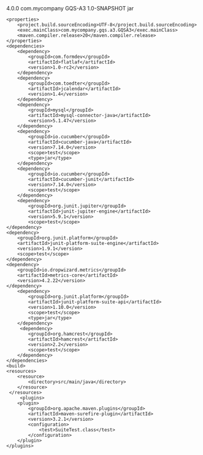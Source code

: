 <?xml version="1.0" encoding="UTF-8"?>
<project xmlns="http://maven.apache.org/POM/4.0.0" xmlns:xsi="http://www.w3.org/2001/XMLSchema-instance" xsi:schemaLocation="http://maven.apache.org/POM/4.0.0 http://maven.apache.org/xsd/maven-4.0.0.xsd">
    <modelVersion>4.0.0</modelVersion>
    <groupId>com.mycompany</groupId>
    <artifactId>GQS-A3</artifactId>
    <version>1.0-SNAPSHOT</version>
    <packaging>jar</packaging>
  
    <properties>
        <project.build.sourceEncoding>UTF-8</project.build.sourceEncoding>
        <exec.mainClass>com.mycompany.gqs.a3.GQSA3</exec.mainClass>
        <maven.compiler.release>20</maven.compiler.release>
    </properties>
    <dependencies>
        <dependency>
            <groupId>com.formdev</groupId>
            <artifactId>flatlaf</artifactId>
            <version>1.0-rc2</version>
        </dependency>
        <dependency>
            <groupId>com.toedter</groupId>
            <artifactId>jcalendar</artifactId>
            <version>1.4</version>
        </dependency>
        <dependency>
            <groupId>mysql</groupId>
            <artifactId>mysql-connector-java</artifactId>
            <version>5.1.47</version>
        </dependency>
        <dependency>
            <groupId>io.cucumber</groupId>
            <artifactId>cucumber-java</artifactId>
            <version>7.14.0</version>
            <scope>test</scope>
            <type>jar</type>
        </dependency>
        <dependency>
            <groupId>io.cucumber</groupId>
            <artifactId>cucumber-junit</artifactId>
            <version>7.14.0</version>
            <scope>test</scope>
        </dependency>
        <dependency>
            <groupId>org.junit.jupiter</groupId>
            <artifactId>junit-jupiter-engine</artifactId>
            <version>5.9.1</version>
            <scope>test</scope>
    </dependency>
    <dependency>
        <groupId>org.junit.platform</groupId>
        <artifactId>junit-platform-suite-engine</artifactId>
        <version>1.9.1</version>
        <scope>test</scope>
    </dependency>
    <dependency>
        <groupId>io.dropwizard.metrics</groupId>
        <artifactId>metrics-core</artifactId>
        <version>4.2.22</version>
    </dependency>
        <dependency>
            <groupId>org.junit.platform</groupId>
            <artifactId>junit-platform-suite-api</artifactId>
            <version>1.10.0</version>
            <scope>test</scope>
            <type>jar</type>
        </dependency>
         <dependency>
            <groupId>org.hamcrest</groupId>
            <artifactId>hamcrest</artifactId>
            <version>2.2</version>
            <scope>test</scope>
        </dependency>
    </dependencies>
    <build>
    <resources>
        <resource>
            <directory>src/main/java</directory>
        </resource>
     </resources>
         <plugins>
        <plugin>
            <groupId>org.apache.maven.plugins</groupId>
            <artifactId>maven-surefire-plugin</artifactId>
            <version>3.2.1</version>
            <configuration>
                <test>SuiteTest.class</test>
            </configuration>
        </plugin>
    </plugins>
</build>
</project>
